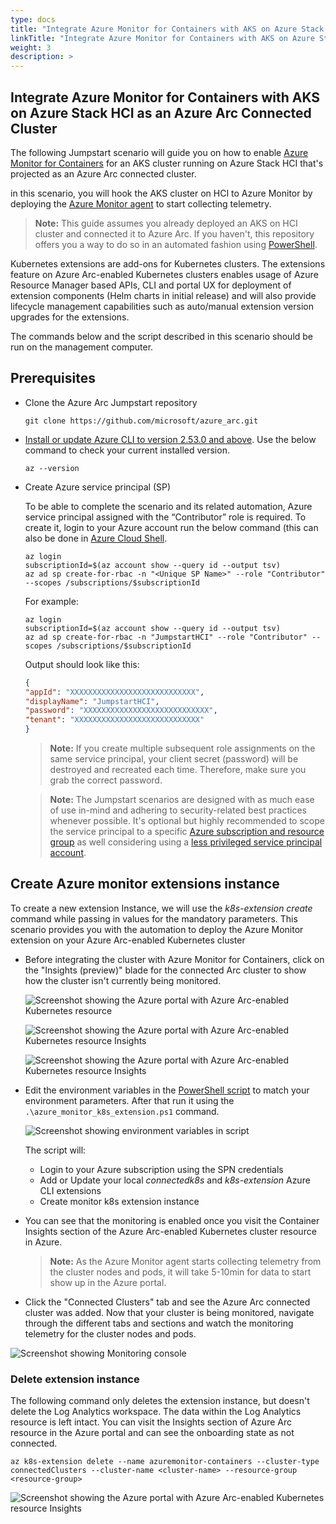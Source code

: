 ```yaml
---
type: docs
title: "Integrate Azure Monitor for Containers with AKS on Azure Stack HCI as an Azure Arc Connected Cluster"
linkTitle: "Integrate Azure Monitor for Containers with AKS on Azure Stack HCI as an Azure Arc Connected Cluster"
weight: 3
description: >
---
```


## Integrate Azure Monitor for Containers with AKS on Azure Stack HCI as an Azure Arc Connected Cluster

The following Jumpstart scenario will guide you on how to enable [Azure Monitor for Containers](https://learn.microsoft.com/azure/azure-monitor/insights/container-insights-overview) for an AKS cluster running on Azure Stack HCI that's projected as an Azure Arc connected cluster.

in this scenario, you will hook the AKS cluster on HCI to Azure Monitor by deploying the [Azure Monitor agent](https://learn.microsoft.com/azure/azure-monitor/platform/log-analytics-agent) to start collecting telemetry.  

> **Note:** This guide assumes you already deployed an AKS on HCI cluster and connected it to Azure Arc. If you haven't, this repository offers you a way to do so in an automated fashion using [PowerShell](/azure_arc_jumpstart/azure_arc_k8s/aks_stack_hci/aks_hci_powershell/).

Kubernetes extensions are add-ons for Kubernetes clusters. The extensions feature on Azure Arc-enabled Kubernetes clusters enables usage of Azure Resource Manager based APIs, CLI and portal UX for deployment of extension components (Helm charts in initial release) and will also provide lifecycle management capabilities such as auto/manual extension version upgrades for the extensions.

The commands below and the script described in this scenario should be run on the management computer.

## Prerequisites

* Clone the Azure Arc Jumpstart repository

    ```shell
    git clone https://github.com/microsoft/azure_arc.git
    ```

* [Install or update Azure CLI to version 2.53.0 and above](https://learn.microsoft.com/cli/azure/install-azure-cli?view=azure-cli-latest). Use the below command to check your current installed version.

  ```shell
  az --version
  ```

* Create Azure service principal (SP)

    To be able to complete the scenario and its related automation, Azure service principal assigned with the “Contributor” role is required. To create it, login to your Azure account run the below command (this can also be done in [Azure Cloud Shell](https://shell.azure.com/).

    ```shell
    az login
    subscriptionId=$(az account show --query id --output tsv)
    az ad sp create-for-rbac -n "<Unique SP Name>" --role "Contributor" --scopes /subscriptions/$subscriptionId
    ```

    For example:

    ```shell
    az login
    subscriptionId=$(az account show --query id --output tsv)
    az ad sp create-for-rbac -n "JumpstartHCI" --role "Contributor" --scopes /subscriptions/$subscriptionId
    ```

    Output should look like this:

    ```json
    {
    "appId": "XXXXXXXXXXXXXXXXXXXXXXXXXXXX",
    "displayName": "JumpstartHCI",
    "password": "XXXXXXXXXXXXXXXXXXXXXXXXXXXX",
    "tenant": "XXXXXXXXXXXXXXXXXXXXXXXXXXXX"
    }
    ```

    > **Note:** If you create multiple subsequent role assignments on the same service principal, your client secret (password) will be destroyed and recreated each time. Therefore, make sure you grab the correct password.

    > **Note:** The Jumpstart scenarios are designed with as much ease of use in-mind and adhering to security-related best practices whenever possible. It's optional but highly recommended to scope the service principal to a specific [Azure subscription and resource group](https://learn.microsoft.com/cli/azure/ad/sp?view=azure-cli-latest) as well considering using a [less privileged service principal account](https://learn.microsoft.com/azure/role-based-access-control/best-practices).

## Create Azure monitor extensions instance

To create a new extension Instance, we will use the _k8s-extension create_ command while passing in values for the mandatory parameters. This scenario provides you with the automation to deploy the Azure Monitor extension on your Azure Arc-enabled Kubernetes cluster

* Before integrating the cluster with Azure Monitor for Containers, click on the "Insights (preview)" blade for the connected Arc cluster to show how the cluster isn't currently being monitored.

    ![Screenshot showing the Azure portal with Azure Arc-enabled Kubernetes resource](./01.png)

    ![Screenshot showing the Azure portal with Azure Arc-enabled Kubernetes resource Insights](./02.png)

    ![Screenshot showing the Azure portal with Azure Arc-enabled Kubernetes resource Insights](./03.png)

* Edit the environment variables in the [PowerShell script](https://raw.githubusercontent.com/microsoft/azure_arc/main/azure_arc_k8s_jumpstart/aks_stack_hci/monitor_extension/azure_monitor_k8s_extension.ps1) to match your environment parameters. After that run it using the ```.\azure_monitor_k8s_extension.ps1``` command.

    ![Screenshot showing environment variables in script](./04.png)

    The script will:

  * Login to your Azure subscription using the SPN credentials
  * Add or Update your local _connectedk8s_ and _k8s-extension_ Azure CLI extensions
  * Create monitor k8s extension instance

* You can see that the monitoring is enabled once you visit the Container Insights section of the Azure Arc-enabled Kubernetes cluster resource in Azure.

    > **Note:** As the Azure Monitor agent starts collecting telemetry from the cluster nodes and pods, it will take 5-10min for data to start show up in the Azure portal.

* Click the "Connected Clusters" tab and see the Azure Arc connected cluster was added. Now that your cluster is being monitored, navigate through the different tabs and sections and watch the monitoring telemetry for the cluster nodes and pods.  

![Screenshot showing Monitoring console](./05.png)

### Delete extension instance

The following command only deletes the extension instance, but doesn't delete the Log Analytics workspace. The data within the Log Analytics resource is left intact. You can visit the Insights section of Azure Arc resource in the Azure portal and can see the onboarding state as not connected.

```shell
az k8s-extension delete --name azuremonitor-containers --cluster-type connectedClusters --cluster-name <cluster-name> --resource-group <resource-group>
```

 ![Screenshot showing the Azure portal with Azure Arc-enabled Kubernetes resource Insights](./06.png)
